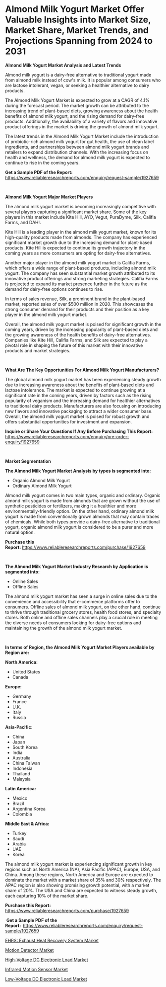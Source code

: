 <p><h1>Almond Milk Yogurt Market Offer Valuable Insights into Market Size, Market Share, Market Trends, and Projections Spanning from 2024 to 2031</h1></p><p><strong>Almond Milk Yogurt Market Analysis and Latest Trends</strong></p>
<p><p>Almond milk yogurt is a dairy-free alternative to traditional yogurt made from almond milk instead of cow's milk. It is popular among consumers who are lactose intolerant, vegan, or seeking a healthier alternative to dairy products. </p><p>The Almond Milk Yogurt Market is expected to grow at a CAGR of 4.1% during the forecast period. The market growth can be attributed to the increasing trend of plant-based diets, growing awareness about the health benefits of almond milk yogurt, and the rising demand for dairy-free products. Additionally, the availability of a variety of flavors and innovative product offerings in the market is driving the growth of almond milk yogurt.</p><p>The latest trends in the Almond Milk Yogurt Market include the introduction of probiotic-rich almond milk yogurt for gut health, the use of clean label ingredients, and partnerships between almond milk yogurt brands and retailers to expand distribution channels. With the increasing focus on health and wellness, the demand for almond milk yogurt is expected to continue to rise in the coming years.</p></p>
<p><strong>Get a Sample PDF of the Report:&nbsp;</strong> <a href="https://www.reliableresearchreports.com/enquiry/request-sample/1927659">https://www.reliableresearchreports.com/enquiry/request-sample/1927659</a></p>
<p>&nbsp;</p>
<p><strong>Almond Milk Yogurt Major Market Players</strong></p>
<p><p>The almond milk yogurt market is becoming increasingly competitive with several players capturing a significant market share. Some of the key players in this market include Kite Hill, AYO, Vegut, PuraDyme, Silk, Califia Farms, and DAH!.</p><p>Kite Hill is a leading player in the almond milk yogurt market, known for its high-quality products made from almonds. The company has experienced significant market growth due to the increasing demand for plant-based products. Kite Hill is expected to continue its growth trajectory in the coming years as more consumers are opting for dairy-free alternatives.</p><p>Another major player in the almond milk yogurt market is Califia Farms, which offers a wide range of plant-based products, including almond milk yogurt. The company has seen substantial market growth attributed to its innovative product offerings and strong marketing strategies. Califia Farms is projected to expand its market presence further in the future as the demand for dairy-free options continues to rise.</p><p>In terms of sales revenue, Silk, a prominent brand in the plant-based market, reported sales of over $500 million in 2020. This showcases the strong consumer demand for their products and their position as a key player in the almond milk yogurt market.</p><p>Overall, the almond milk yogurt market is poised for significant growth in the coming years, driven by the increasing popularity of plant-based diets and the growing awareness of the health benefits of dairy-free alternatives. Companies like Kite Hill, Califia Farms, and Silk are expected to play a pivotal role in shaping the future of this market with their innovative products and market strategies.</p></p>
<p>&nbsp;</p>
<p><strong>What Are The Key Opportunities For Almond Milk Yogurt Manufacturers?</strong></p>
<p><p>The global almond milk yogurt market has been experiencing steady growth due to increasing awareness about the benefits of plant-based diets and lactose intolerance. The market is expected to continue growing at a significant rate in the coming years, driven by factors such as the rising popularity of veganism and the increasing demand for healthier alternatives to traditional dairy products. Manufacturers are also focusing on introducing new flavors and innovative packaging to attract a wider consumer base. Overall, the almond milk yogurt market is poised for robust growth and offers substantial opportunities for investment and expansion.</p></p>
<p><strong>Inquire or Share Your Questions If Any Before Purchasing This Report:</strong> <a href="https://www.reliableresearchreports.com/enquiry/pre-order-enquiry/1927659">https://www.reliableresearchreports.com/enquiry/pre-order-enquiry/1927659</a></p>
<p>&nbsp;</p>
<p><strong>Market Segmentation</strong></p>
<p><strong>The Almond Milk Yogurt Market Analysis by types is segmented into:</strong></p>
<p><ul><li>Organic Almond Milk Yogurt</li><li>Ordinary Almond Milk Yogurt</li></ul></p>
<p><p>Almond milk yogurt comes in two main types, organic and ordinary. Organic almond milk yogurt is made from almonds that are grown without the use of synthetic pesticides or fertilizers, making it a healthier and more environmentally-friendly option. On the other hand, ordinary almond milk yogurt is made from conventionally grown almonds that may contain traces of chemicals. While both types provide a dairy-free alternative to traditional yogurt, organic almond milk yogurt is considered to be a purer and more natural option.</p></p>
<p><strong>Purchase this Report:&nbsp;</strong><a href="https://www.reliableresearchreports.com/purchase/1927659">https://www.reliableresearchreports.com/purchase/1927659</a></p>
<p>&nbsp;</p>
<p><strong>The Almond Milk Yogurt Market Industry Research by Application is segmented into:</strong></p>
<p><ul><li>Online Sales</li><li>Offline Sales</li></ul></p>
<p><p>The almond milk yogurt market has seen a surge in online sales due to the convenience and accessibility that e-commerce platforms offer to consumers. Offline sales of almond milk yogurt, on the other hand, continue to thrive through traditional grocery stores, health food stores, and specialty stores. Both online and offline sales channels play a crucial role in meeting the diverse needs of consumers looking for dairy-free options and maintaining the growth of the almond milk yogurt market.</p></p>
<p>&nbsp;</p>
<p><strong>In terms of Region, the Almond Milk Yogurt Market Players available by Region are:</strong></p>
<p>
    <p> <strong> North America: </strong>
        <ul>
            <li>United States</li>
            <li>Canada</li>
        </ul>
        </p> 
    <p> <strong> Europe: </strong>
        <ul>
            <li>Germany</li>
            <li>France</li>
            <li>U.K.</li>
            <li>Italy</li>
            <li>Russia</li>
        </ul>
        </p> 
    <p> <strong> Asia-Pacific: </strong>
        <ul>
            <li>China</li>
            <li>Japan</li>
            <li>South Korea</li>
            <li>India</li>
            <li>Australia</li>
            <li>China Taiwan</li>
            <li>Indonesia</li>
            <li>Thailand</li>
            <li>Malaysia</li>
        </ul>
        </p> 
    <p> <strong> Latin America: </strong>
        <ul>
            <li>Mexico</li>
            <li>Brazil</li>
            <li>Argentina Korea</li>
            <li>Colombia</li>
        </ul>
        </p> 
    <p> <strong> Middle East & Africa: </strong>
        <ul>
            <li>Turkey</li>
            <li>Saudi</li>
            <li>Arabia</li>
            <li>UAE</li>
            <li>Korea</li>
        </ul>
    </p>
    </p>
<p><p>The almond milk yogurt market is experiencing significant growth in key regions such as North America (NA), Asia Pacific (APAC), Europe, USA, and China. Among these regions, North America and Europe are expected to dominate the market with a market share of 35% and 30% respectively. The APAC region is also showing promising growth potential, with a market share of 20%. The USA and China are expected to witness steady growth, each capturing 10% of the market share.</p></p>
<p><strong>Purchase this Report: </strong><a href="https://www.reliableresearchreports.com/purchase/1927659">https://www.reliableresearchreports.com/purchase/1927659</a></p>
<p>&nbsp;<strong>Get a Sample PDF of the Report:&nbsp;&nbsp;</strong><a href="https://www.reliableresearchreports.com/enquiry/request-sample/1927659">https://www.reliableresearchreports.com/enquiry/request-sample/1927659</a></p>
<p><strong></strong></p>
<p><p><a href="https://valiant-lunge-8fe.notion.site/EHRS-Exhaust-Heat-Recovery-System-Market-Size-Share-Trends-Analysis-Report-By-Material-By-Type--3f9c9f61a68e4147a200d091c2b18d1d">EHRS: Exhaust Heat Recovery System Market</a></p><p><a href="https://view.publitas.com/reportprime-1/motion-detector-market-dynamics-2024-2031-also-about-its-market-trends-projections-and-opportunities/">Motion Detector Market</a></p><p><a href="https://picayune-night-cbd.notion.site/High-Voltage-DC-Electronic-Load-Market-Size-Growing-and-Forecasted-for-period-from-2024-2031-and-p-8b7a90060dd24ef0b242598c77688214">High-Voltage DC Electronic Load Market</a></p><p><a href="https://view.publitas.com/reportprime-1/infrared-motion-sensor-market-research-report-provides-thorough-industry-overview-which-offers-an-in-depth-analysis-of-product-trends-and-new-market-divisions/">Infrared Motion Sensor Market</a></p><p><a href="https://artistic-helicopter-ca9.notion.site/Low-Voltage-DC-Electronic-Load-Market-Analysis-Examines-its-Scope-on-Growth-Opportunities-and-Forec-2dec7607f62048ccb90baee5fa5c0e25">Low-Voltage DC Electronic Load Market</a></p></p>